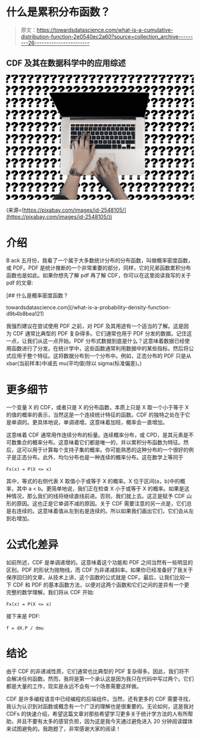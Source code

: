 # 什么是累积分布函数？

> 原文：<https://towardsdatascience.com/what-is-a-cumulative-distribution-function-2e0540ec2a60?source=collection_archive---------26----------------------->

## CDF 及其在数据科学中的应用综述

![](img/9e8e20fec5b559111441e62f18283caf.png)

(来源=[https://pixabay.com/images/id-2548105/](https://pixabay.com/images/id-2548105/))

# 介绍

B ack 五月份，我看了一个属于大多数统计分布的分布函数，叫做概率密度函数，或 PDF。PDF 是统计推断的一个非常重要的部分，同样，它的兄弟函数累积分布函数也是如此。如果你想先了解 pdf 再了解 CDF，你可以在这里阅读我写的关于 pdf 的文章:

</what-is-a-probability-density-function-d9b4b8bea121> [## 什么是概率密度函数？

towardsdatascience.com](/what-is-a-probability-density-function-d9b4b8bea121) 

我强烈建议在尝试使用 PDF 之前，对 PDF 及其用途有一个适当的了解。这是因为 CDF 通常比典型的 PDF 复杂得多。它们通常也用于 PDF 分发的数据。记住这一点，让我们从这一点开始。PDF 分布式数据到底是什么？这意味着数据已经使用函数进行了分发。在统计学中，这些函数通常利用数据中的某些指标。然后将公式应用于整个特征。这将数据分布到一个分布中。例如，正态分布的 PDF 只是从 xbar(当前样本)中减去 mu(平均值)除以 sigma(标准偏差)。)

# 更多细节

一个变量 X 的 CDF，或者只是 X 的分布函数，本质上只是 X 取一个小于等于 X 的值的概率的表示，当然这是一个连续统计特征的函数。CDF 的独特之处在于它是单调的。更具体地说，单调递增。这意味着加班，概率会一直增加。

这意味着 CDF 通常用作连续分布的标量。连续概率分布，或 CPD，是其元素是不可数集合的概率分布。这意味着它们都是唯一的，并以累积分布函数为特征。然后，这可以用于计算每个支持子集的概率。你可能熟悉的这种分布的一个很好的例子是正态分布。此外，均匀分布也是一种连续的概率分布。这在数学上等同于

```
Fx(x) = P(X <= x)
```

其中，等式的右侧代表 X 取值小于或等于 X 的概率。X 位于区间(a，b)中的概率，其中 a < b。更简单地说，我们正在检查 X 小于或等于 X 的概率。如果是这种情况，那么我们的线将继续直线前进。否则，我们就上去。这正是赋予 CDF 山形的原因。这也正是它单调不减的原因。关于 CDF 需要注意的另一点是，它们总是右连续的。这意味着值从左到右是连续的。所以如果我们画出它们，它们会从左到右增加。

# 公式化差异

如前所述，CDF 是单调递增的。这意味着这个功能和 PDF 之间当然有一些明显的区别。PDF 的形状为抛物线，而 CDF 为非递减斜率。如果你已经准备好了我关于保序回归的文章，从技术上讲，这个函数的公式就是 CDF。最后，让我们比较一下 CDF 和 PDF 的基本函数方法，以便对这两个函数和它们之间的差异有一个更完整的数学理解。我们将从 CDF 开始:

```
Fx(x) = P(X <= x)
```

接下来是 PDF:

```
f = dX.P / dmu
```

# 结论

由于 CDF 的非递减性质，它们通常也比典型的 PDF 复杂得多。因此，我们将不会解决任何函数。然而，我将是第一个承认这是因为我只在代码中写过两个。它们都是大量的工作，现实是永远不会有一个场景需要这样做。

CDF 是许多编程语言中已经编程的后端组件。当然，还有更多的 CDF 需要寻找，我认为认识到对函数或概念有一个广泛的理解也是很重要的。无论如何，这是我对 CDFs 的快速介绍，希望这篇文章对那些希望学习更多关于统计学方法的人有所帮助，并且不要有太多的感官负担，因为这是我今天通过避免进入 20 分钟阅读媒体来试图避免的。我跑题了，非常感谢大家的阅读！